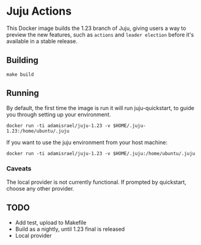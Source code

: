 # Juju Actions

This Docker image builds the 1.23 branch of Juju, giving users a way to preview the new features, such as `actions` and `leader election`  before it's available in a stable release.

## Building

    make build

## Running

By default, the first time the image is run it will run juju-quickstart, to guide you through setting up your environment.

    docker run -ti adamisrael/juju-1.23 -v $HOME/.juju-1.23:/home/ubuntu/.juju

If you want to use the juju environment from your host machine:

    docker run -ti adamisrael/juju-1.23 -v $HOME/.juju:/home/ubuntu/.juju

### Caveats

The local provider is not currently functional. If prompted by quickstart, choose any other provider.

## TODO
- Add test, upload to Makefile
- Build as a nightly, until 1.23 final is released
- Local provider
